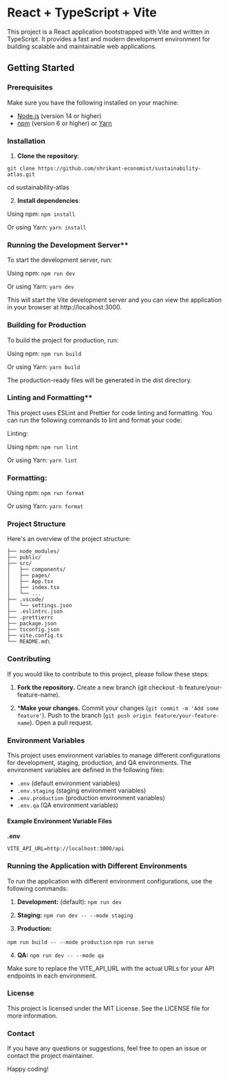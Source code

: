 # React + TypeScript + Vite

This project is a React application bootstrapped with Vite and written in TypeScript. It provides a fast and modern development environment for building scalable and maintainable web applications.

## Getting Started

### Prerequisites

Make sure you have the following installed on your machine:

- [Node.js](https://nodejs.org/) (version 14 or higher)
- [npm](https://www.npmjs.com/) (version 6 or higher) or [Yarn](https://yarnpkg.com/)

### Installation

1. **Clone the repository**:

`git clone https://github.com/shrikant-economist/sustainability-atlas.git`
   
cd sustainability-atlas

2. **Install dependencies**:

Using npm: `npm install`

Or using Yarn: `yarn install`

### Running the Development Server**

To start the development server, run:

Using npm: `npm run dev`

Or using Yarn: `yarn dev`

This will start the Vite development server and you can view the application in your browser at http://localhost:3000.

### Building for Production

To build the project for production, run:

Using npm: `npm run build`

Or using Yarn: `yarn build`

The production-ready files will be generated in the dist directory.

### Linting and Formatting**

This project uses ESLint and Prettier for code linting and formatting. You can run the following commands to lint and format your code:

Linting:

Using npm: `npm run lint`

Or using Yarn: `yarn lint`

### Formatting:

Using npm: `npm run format`

Or using Yarn: `yarn format`

### Project Structure

Here's an overview of the project structure:

```sustainability-atlas/
├── node_modules/
├── public/
├── src/
│   ├── components/
│   ├── pages/
│   ├── App.tsx
│   ├── index.tsx
│   └── ...
├── .vscode/
│   └── settings.json
├── .eslintrc.json
├── .prettierrc
├── package.json
├── tsconfig.json
├── vite.config.ts
└── README.md\
```

### Contributing

If you would like to contribute to this project, please follow these steps:

1. **Fork the repository.**
Create a new branch (git checkout -b feature/your-feature-name).

2. ***Make your changes.**
Commit your changes (`git commit -m 'Add some feature'`).
Push to the branch (`git push origin feature/your-feature-name`).
Open a pull request.

### Environment Variables

This project uses environment variables to manage different configurations for development, staging, production, and QA environments. The environment variables are defined in the following files:

- `.env` (default environment variables)
- `.env.staging` (staging environment variables)
- `.env.production` (production environment variables)
- `.env.qa` (QA environment variables)

#### Example Environment Variable Files

**.env**

```env
VITE_API_URL=http://localhost:3000/api
```

### Running the Application with Different Environments
To run the application with different environment configurations, use the following commands:

1. **Development:** (default): `npm run dev`

2. **Staging:** `npm run dev -- --mode staging`

3. **Production:**

`npm run build -- --mode production`
`npm run serve`

4. **QA:** `npm run dev -- --mode qa`

Make sure to replace the VITE_API_URL with the actual URLs for your API endpoints in each environment.

### License
This project is licensed under the MIT License. See the LICENSE file for more information.

### Contact
If you have any questions or suggestions, feel free to open an issue or contact the project maintainer.

Happy coding!
```
